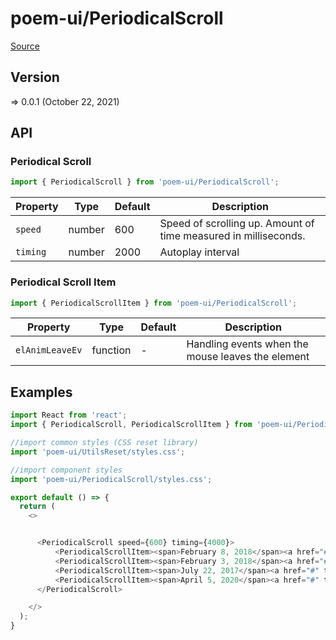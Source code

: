 # poem-ui/PeriodicalScroll

[Source](https://github.com/xizon/poem-ui/tree/main/src/PeriodicalScroll)

## Version

=> 0.0.1 (October 22, 2021)

## API

### Periodical Scroll
```js
import { PeriodicalScroll } from 'poem-ui/PeriodicalScroll';
```
| Property | Type | Default | Description |
| --- | --- | --- | --- |
| `speed` | number  | 600 | Speed of scrolling up. Amount of time measured in milliseconds. |
| `timing` | number  | 2000 | Autoplay interval |


### Periodical Scroll Item
```js
import { PeriodicalScrollItem } from 'poem-ui/PeriodicalScroll';
```
| Property | Type | Default | Description |
| --- | --- | --- | --- |
| `elAnimLeaveEv` | function  | - | Handling events when the mouse leaves the element |




## Examples

```js
import React from 'react';
import { PeriodicalScroll, PeriodicalScrollItem } from 'poem-ui/PeriodicalScroll';

//import common styles (CSS reset library)
import 'poem-ui/UtilsReset/styles.css'; 

//import component styles
import 'poem-ui/PeriodicalScroll/styles.css';

export default () => {
  return (
    <>


      <PeriodicalScroll speed={600} timing={4000}>
          <PeriodicalScrollItem><span>February 8, 2018</span><a href="#" target="_blank">An underlying front-end system that makes it easy to extend and modify core files.</a></PeriodicalScrollItem>
          <PeriodicalScrollItem><span>February 3, 2018</span><a href="#" target="_blank">This spec is a living document that will be updated.</a></PeriodicalScrollItem>
          <PeriodicalScrollItem><span>July 22, 2017</span><a href="#" target="_blank">We continue to develop the tenets and specifics of this project.</a></PeriodicalScrollItem>
          <PeriodicalScrollItem><span>April 5, 2020</span><a href="#" target="_blank">Hello World! (Last)</a></PeriodicalScrollItem>
      </PeriodicalScroll>

    </>
  );
}

```